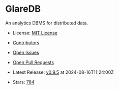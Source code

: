 # GlareDB

An analytics DBMS for distributed data.
- License: [MIT License](https://spdx.org/licenses/MIT.html)

- [Contributors](https://github.com/GlareDB/glaredb/graphs/contributors)
- [Open Issues](https://github.com/GlareDB/glaredb/issues?q=sort%3Aupdated-desc+is%3Aissue+is%3Aopen)
- [Open Pull Requests](https://github.com/GlareDB/glaredb/pulls?q=sort%3Aupdated-desc+is%3Apr+is%3Aopen)
- Latest Release: [v0.9.5](https://github.com/GlareDB/glaredb/releases/tag/v0.9.5) at 2024-08-16T11:24:00Z

- Stars: [784](https://github.com/GlareDB/glaredb/stargazers)

